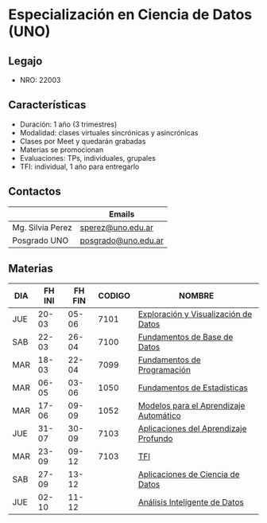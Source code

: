 # Especialización en Ciencia de Datos (UNO)

## Legajo

* NRO: 22003

## Características

* Duración: 1 año (3 trimestres)
* Modalidad: clases virtuales sincrónicas y asincrónicas
* Clases por Meet y quedarán grabadas
* Materias se promocionan
* Evaluaciones: TPs, individuales, grupales
* TFI: individual, 1 año para entregarlo

## Contactos

|                  | Emails                                     |
| --               | --                                         |
| Mg. Silvia Perez | [sperez@uno.edu.ar](sperez@uno.edu.ar)     |
| Posgrado UNO     | [posgrado@uno.edu.ar](posgrado@uno.edu.ar) |

## Materias

| DIA | FH INI | FH FIN | CODIGO | NOMBRE                                                                                      |
| --  | --     | --     | --     | --                                                                                          |
| JUE | 20-03  | 05-06  | 7101   | [Exploración y Visualización de Datos](especializacion/exploracion-visualizacion/README.md) |
| SAB | 22-03  | 26-04  | 7100   | [Fundamentos de Base de Datos](especializacion/base-datos/README.md)                        |
| MAR | 18-03  | 22-04  | 7099   | [Fundamentos de Programación](especializacion/programacion/README.md)                       |
| MAR | 06-05  | 03-06  | 1050   | [Fundamentos de Estadísticas](especializacion/estadistica/README.md)                        |
| MAR | 17-06  | 09-09  | 1052   | [Modelos para el Aprendizaje Automático](especializacion/aprendizaje-automatico/README.md)  |
| JUE | 31-07  | 30-09  | 7103   | [Aplicaciones del Aprendizaje Profundo](especializacion/aprendizaje-profundo/README.md)     |
| MAR | 23-09  | 09-12  | 7103   | [TFI](especializacion/tfi/README.md)                                                        |
| SAB | 27-09  | 13-12  |        | [Aplicaciones de Ciencia de Datos](especializacion/ciencia-datos/README.md)                 |
| JUE | 02-10  | 11-12  |        | [Análisis Inteligente de Datos](especializacion/analisis-inteligente/README.md)             |
